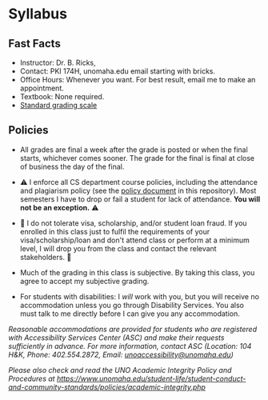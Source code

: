 # Syllabus

## Fast Facts

- Instructor: Dr. B. Ricks,  
- Contact: PKI 174H, unomaha.edu email starting with bricks.
- Office Hours: Whenever you want. For best result, email me to make an appointment.
- Textbook: None required.
- [Standard grading scale](https://github.com/bricksphd/teaching/blob/master/GradingScale.md)

## Policies

- All grades are final a week after the grade is posted or when the final starts, whichever comes sooner. The grade for the final is final at close of business the day of the final.

- 	:warning: I enforce all CS department course policies, including the attendance and plagiarism policy (see the [policy document](https://github.com/bricksphd/teaching/blob/master/CSPolicies.docx) in this repository). 
Most semesters I have to drop or fail a student for lack of attendance. 
**You will not be an exception.** :warning:

- :rotating_light: I do not tolerate visa, scholarship, and/or student loan fraud. If you enrolled in this class just to fulfil the requirements of your visa/scholarship/loan and don't attend class or perform at a minimum level, I will drop you from the class and contact the relevant stakeholders. :rotating_light:

- Much of the grading in this class is subjective.  By taking this class, you agree to accept my subjective grading.

- For students with disabilities: I *will* work with you, but you will receive no accommodation unless you go through Disability Services. You also must talk to me directly before I can give you any accommodation.

_Reasonable accommodations are provided for students who are registered with Accessibility Services Center (ASC) and make their requests sufficiently in advance. For more information, contact ASC (Location: 104 H&K, Phone: 402.554.2872, Email: unoaccessibility@unomaha.edu)_


_Please also check and read the UNO Academic Integrity Policy and Procedures at https://www.unomaha.edu/student-life/student-conduct-and-community-standards/policies/academic-integrity.php_
